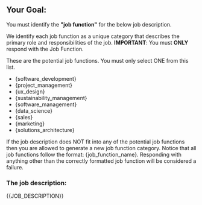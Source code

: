 ## Your Goal:

You must identify the **"job function"** for the below job description.


We identify each job function as a unique category that describes the primary role and responsibilities of the job.
**IMPORTANT**: You must **ONLY** respond with the Job Function.

These are the potential job functions.
You must only select ONE from this list.

- {software_development}
- {project_management}
- {ux_design}
- {sustainability_management}
- {software_management}
- {data_science}
- {sales}
- {marketing}
- {solutions_architecture}

If the job description does NOT fit into any of the potential job functions then you are allowed to generate a new job function category.
Notice that all job functions follow the format: {job_function_name}.
Responding with anything other than the correctly formatted job function will be considered a failure.

### The job description:

{{JOB_DESCRIPTION}}
